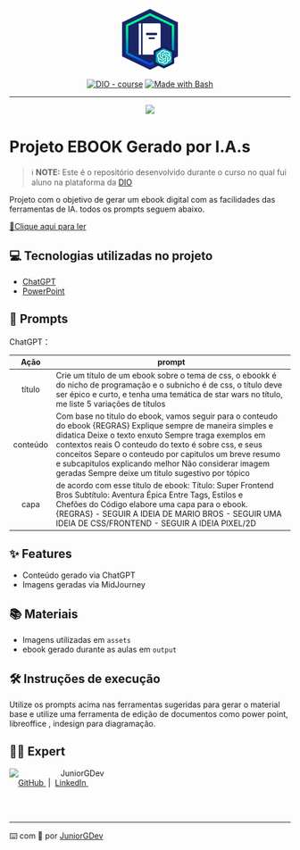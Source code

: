 <p align="center">
    <img width="100" src=".github/assets/banner.png">
</p>


<p align="center">
<a href="https://dio.me/"><img src="https://img.shields.io/badge/DIO-Course-28DA77?logo=youtube" alt="DIO - course"></a>
<a href="https://www.gnu.org/software/bash/" title="Go to Bash homepage"><img src="https://img.shields.io/badge/Prompt-Project-blue?logo=gnu-bash&amp;logoColor=white" alt="Made with Bash"></a></p>

-------


<p align="center">
<img 
    src="./assets/cover.png"
    width="400"  
/>
</p>

# Projeto EBOOK Gerado por I.A.s


 > ℹ️ **NOTE:** Este é o repositório desenvolvido durante o curso no qual fui aluno na plataforma da [DIO](https://dio.me)

Projeto com o objetivo de gerar um ebook digital com as facilidades das ferramentas de IA. todos os prompts
seguem abaixo.

<a href="https://github.com/JuniorGDev/prompts-recipe-to-create-a-ebook-main/blob/main/output/template-ebook-V2.pdf" title="View PDF now"> 📕Clique aqui para ler</a>

## 💻 Tecnologias utilizadas no projeto

- [ChatGPT](https://chat.openai.com/)
- [PowerPoint](https://www.microsoft.com/en/microsoft-365/powerpoint)

## 🧠 Prompts


ChatGPT：

|   Ação   | prompt                                                                                                                                                                                                                                                                         |
| :------: | ------------------------------------------------------------------------------------------------------------------------------------------------------------------------------------------------------------------------------------------------------------------------------ |
|  título  | Crie um título de um ebook sobre o tema de css, o ebookk é do nicho de programação e o subnicho é de css, o título deve ser épico e curto, e tenha uma temática de star wars no título, me liste 5 variações de títulos                                                        |
| conteúdo | Com base no titulo do ebook, vamos seguir para o conteudo do ebook {REGRAS} Explique sempre de maneira simples e didatica Deixe o texto enxuto Sempre traga exemplos em contextos reais O conteudo do texto é sobre css, e seus conceitos Separe o conteudo por capitulos um breve resumo e subcapitulos explicando melhor Não considerar imagem geradas Sempre deixe um titulo sugestivo por tópico
|   capa   | de acordo com esse titulo de ebook: Título: Super Frontend Bros Subtítulo: Aventura Épica Entre Tags, Estilos e Chefões do Código elabore uma capa para o ebook. {REGRAS} - SEGUIR A IDEIA DE MARIO BROS - SEGUIR UMA IDEIA DE CSS/FRONTEND - SEGUIR A IDEIA PIXEL/2D

## ✨ Features

- Conteúdo gerado via ChatGPT
- Imagens geradas via MidJourney

## 📚 Materiais

- Imagens utilizadas em `assets`
- ebook gerado durante as aulas em `output`

## 🛠️ Instruções de execução

Utilize os prompts acima nas ferramentas sugeridas para gerar o material base e utilize uma ferramenta de edição de documentos como power point, libreoffice , indesign para diagramação.

## 👨‍💻 Expert

<p>
    <img 
      align=left 
      margin=10 
      width=80 
      src="https://avatars.githubusercontent.com/u/69334551?v=4"
    />
    <p>&nbsp&nbsp&nbspJuniorGDev<br>
    &nbsp&nbsp&nbsp
    <a 
        href="https://github.com/JuniorGDev">
        GitHub
    </a>
    &nbsp;|&nbsp;
    <a 
        href="https://www.linkedin.com/in/geová-josé-da-silva-junior-27933342">
        LinkedIn
    </a>
    &nbsp;</p>
</p>
<br/><br/>
<p>

---

⌨️ com 💜 por [JuniorGDev](https://github.com/JuniorGDev)
